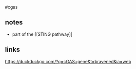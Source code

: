 #cgas

## notes 
* part of the [[STING pathway]]

## links 
https://duckduckgo.com/?q=cGAS+gene&t=bravened&ia=web